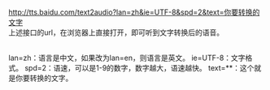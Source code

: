 
##
http://tts.baidu.com/text2audio?lan=zh&ie=UTF-8&spd=2&text=你要转换的文字    
上述接口的url，在浏览器上直接打开，即可听到文字转换后的语音。  
##
lan=zh：语言是中文，如果改为lan=en，则语言是英文。
ie=UTF-8：文字格式。
spd=2：语速，可以是1-9的数字，数字越大，语速越快。
text=**：这个就是你要转换的文字。
